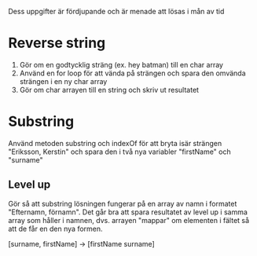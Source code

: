 Dess uppgifter är fördjupande och är menade att lösas i mån av tid

# Reverse string
1. Gör om en godtycklig sträng (ex. hey batman) till en char array
2. Använd en for loop för att vända på strängen och spara den omvända strängen i en ny char array
3. Gör om char arrayen till en string och skriv ut resultatet

# Substring
Använd metoden substring och indexOf för att bryta isär strängen "Eriksson, Kerstin" och spara den i två nya variabler "firstName" och "surname"

## Level up
Gör så att substring lösningen fungerar på en array av namn i formatet "Efternamn, förnamn". Det går bra att spara resultatet av level up i samma array som håller i namnen, dvs. arrayen "mappar" om elementen i fältet så att de får en den nya formen. 

[surname, firstName] -> [firstName surname]
